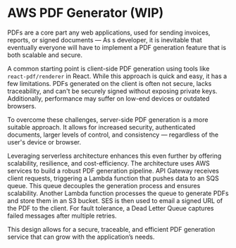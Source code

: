 # AWS PDF Generator (WIP)

PDFs are a core part any web applications, used for sending invoices, reports, or signed documents — As s developer, it is inevitable that eventually everyone will have to implement a PDF generation feature that is both scalable and secure.

A common starting point is client-side PDF generation using tools like `react-pdf/renderer` in React. While this approach is quick and easy, it has a few limitations. PDFs generated on the client is often not secure, lacks traceability, and can't be securely signed without exposing private keys. Additionally, performance may suffer on low-end devices or outdated browsers.

To overcome these challenges, server-side PDF generation is a more suitable approach. It allows for increased security, authenticated documents, larger levels of control, and consistency — regardless of the user's device or browser.

Leveraging serverless architecture enhances this even further by offering scalability, resilience, and cost-efficiency. The architecture uses AWS services to build a robust PDF generation pipeline. API Gateway receives client requests, triggering a Lambda function that pushes data to an SQS queue. This queue decouples the generation process and ensures scalability. Another Lambda function processes the queue to generate PDFs and store them in an S3 bucket. SES is then used to email a signed URL of the PDF to the client. For fault tolerance, a Dead Letter Queue captures failed messages after multiple retries.

This design allows for a secure, traceable, and efficient PDF generation service that can grow with the application’s needs.
